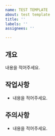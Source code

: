 ```yaml
---
name: TEST TEMPLATE
about: test template
title: ''
labels: ''
assignees: ''

---
```


## 개요
내용을 적어주세요.

## 작업사항
- 내용을 적어주세요.

## 주의사항
- 내용을 적어주세요.
